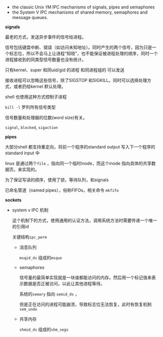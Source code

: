 - the classic Unix `T`M IPC mechanisms of signals, pipes and semaphores 
-  the System V IPC mechanisms of shared memory, semaphores and message queues.



**signals**

最老的方式，发送异步事件的信号给进程。

信号包括键盘中断、错误（如访问未知地址）。同时产生的两个信号，因为只是一个标志位，所以不会马上让进程“知晓”，也不能保证被进程处理的顺序，同时一个进程接收到的同类型信号数量也没有统计。      

只有kernel、super 和同uid/gid 的进程 和同进程组的 可以发送

接收进程可以忽略这些信号，除了SIGSTOP 和SIGKILL。同时可以选择处理方式，或者扔给kernel 默认处理。  



shell 也使用这种方式控制子进程  

`kill -l` 罗列所有信号类型  



信号数量和处理器的位数(word size)有关。

`signal`, `blocked`, `sigaction`  

  

**pipes**

大部分shell 都支持重定向，将前一个程序的standard output 写入下一个程序的standard input 中   

linux 是通过两个`file` ，指向同一个临时inode，而这个inode 指向具体的共享数据页，来实现的。    

为了保证写读的顺序，使用了锁，等待队列，和signals  

已命名管道（named pipes），俗称FIFOs，相关命令 `mkfifo`



**sockets**





- system v IPC 机制

  这个机制下的方式，使用通用的认证方法，调用系统方法时需要传递一个唯一的引用id  

  关键结构`ipc_perm`    

  - 消息队列

    `msqid_ds` 组成的`msque`   

  - semaphores

    信号量的最简单实现就是一块谁都能访问的内存。然后用一个标记值来表示数据是否正被访问，以此让其他进程等待。

    系统的`semary` 指向 `semid_ds` ，  

    但是正在访问的进程可能崩溃，导致标志位无法恢复，此时有恢复机制`sem_undo`

  - 共享内存

    `shmid_ds`  组成的`shm_segs`  

    

  

